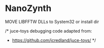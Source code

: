 # NanoZynth
MOVE LIBFFTW DLLs to System32 or install dir



/* juce-toys debugging code adapted from:
 * https://github.com/jcredland/juce-toys/
 */